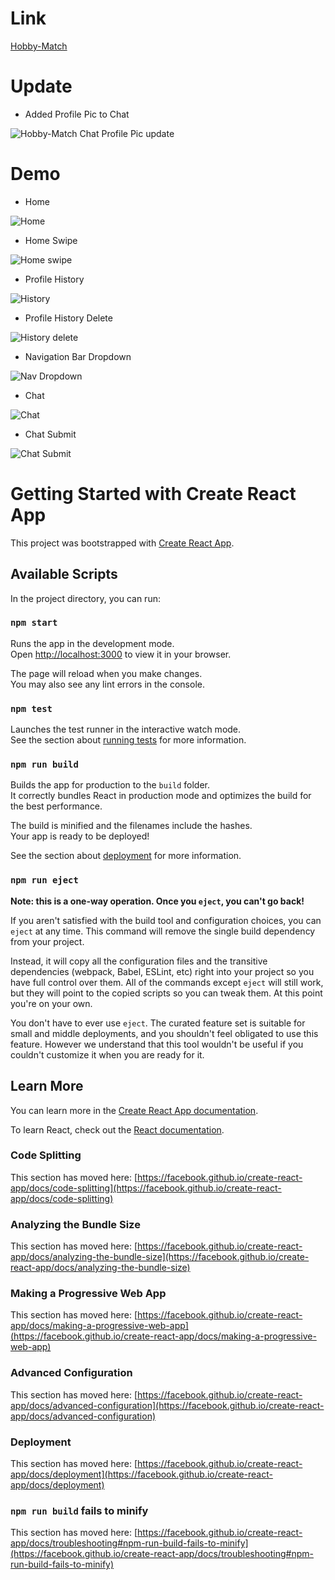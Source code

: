 # Link

[Hobby-Match](https://anime-match-a5f94.web.app/)

# Update

- Added Profile Pic to Chat

![Hobby-Match Chat Profile Pic update](https://github.com/ROSSROSALES/hobby-match/assets/52366381/f103dd32-b1d4-4a7c-815a-ccc316b8dd52)

# Demo


- Home

![Home](https://user-images.githubusercontent.com/52366381/200031625-2391bb24-c52a-4436-9a49-a4feeee6023e.png)

- Home Swipe

![Home swipe](https://user-images.githubusercontent.com/52366381/200031611-ed9200cc-1ccc-4916-b505-88d084f476e3.png)

- Profile History

![History](https://user-images.githubusercontent.com/52366381/200031657-4bfe39ff-45e2-4f31-ba27-918179a41388.png)

- Profile History Delete

![History delete](https://user-images.githubusercontent.com/52366381/200031666-85b0af6e-932b-4baf-b2d5-6e44a760f06c.png)

- Navigation Bar Dropdown

![Nav Dropdown](https://user-images.githubusercontent.com/52366381/200031673-22afe188-5909-4bf3-90a0-25d3e9b232cd.png)

- Chat

![Chat](https://user-images.githubusercontent.com/52366381/200031687-2337b5e7-8c76-49af-8ca8-4f25ea2b03b9.png)

- Chat Submit

![Chat Submit](https://user-images.githubusercontent.com/52366381/200031694-ac4a3abe-82b9-4807-b67b-3539f4d8a999.png)


# Getting Started with Create React App

This project was bootstrapped with [Create React App](https://github.com/facebook/create-react-app).

## Available Scripts

In the project directory, you can run:

### `npm start`

Runs the app in the development mode.\
Open [http://localhost:3000](http://localhost:3000) to view it in your browser.

The page will reload when you make changes.\
You may also see any lint errors in the console.

### `npm test`

Launches the test runner in the interactive watch mode.\
See the section about [running tests](https://facebook.github.io/create-react-app/docs/running-tests) for more information.

### `npm run build`

Builds the app for production to the `build` folder.\
It correctly bundles React in production mode and optimizes the build for the best performance.

The build is minified and the filenames include the hashes.\
Your app is ready to be deployed!

See the section about [deployment](https://facebook.github.io/create-react-app/docs/deployment) for more information.

### `npm run eject`

**Note: this is a one-way operation. Once you `eject`, you can't go back!**

If you aren't satisfied with the build tool and configuration choices, you can `eject` at any time. This command will remove the single build dependency from your project.

Instead, it will copy all the configuration files and the transitive dependencies (webpack, Babel, ESLint, etc) right into your project so you have full control over them. All of the commands except `eject` will still work, but they will point to the copied scripts so you can tweak them. At this point you're on your own.

You don't have to ever use `eject`. The curated feature set is suitable for small and middle deployments, and you shouldn't feel obligated to use this feature. However we understand that this tool wouldn't be useful if you couldn't customize it when you are ready for it.

## Learn More

You can learn more in the [Create React App documentation](https://facebook.github.io/create-react-app/docs/getting-started).

To learn React, check out the [React documentation](https://reactjs.org/).

### Code Splitting

This section has moved here: [https://facebook.github.io/create-react-app/docs/code-splitting](https://facebook.github.io/create-react-app/docs/code-splitting)

### Analyzing the Bundle Size

This section has moved here: [https://facebook.github.io/create-react-app/docs/analyzing-the-bundle-size](https://facebook.github.io/create-react-app/docs/analyzing-the-bundle-size)

### Making a Progressive Web App

This section has moved here: [https://facebook.github.io/create-react-app/docs/making-a-progressive-web-app](https://facebook.github.io/create-react-app/docs/making-a-progressive-web-app)

### Advanced Configuration

This section has moved here: [https://facebook.github.io/create-react-app/docs/advanced-configuration](https://facebook.github.io/create-react-app/docs/advanced-configuration)

### Deployment

This section has moved here: [https://facebook.github.io/create-react-app/docs/deployment](https://facebook.github.io/create-react-app/docs/deployment)

### `npm run build` fails to minify

This section has moved here: [https://facebook.github.io/create-react-app/docs/troubleshooting#npm-run-build-fails-to-minify](https://facebook.github.io/create-react-app/docs/troubleshooting#npm-run-build-fails-to-minify)
